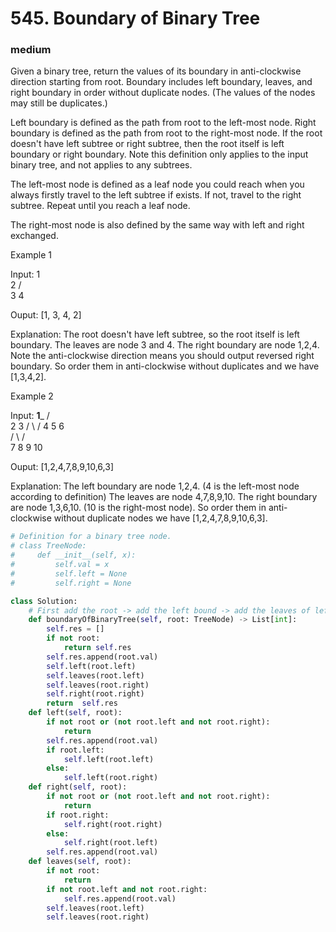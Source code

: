 # 545. Boundary of Binary Tree
### medium
Given a binary tree, return the values of its boundary in anti-clockwise direction starting from root. Boundary includes left boundary, leaves, and right boundary in order without duplicate nodes.  (The values of the nodes may still be duplicates.)

Left boundary is defined as the path from root to the left-most node. Right boundary is defined as the path from root to the right-most node. If the root doesn't have left subtree or right subtree, then the root itself is left boundary or right boundary. Note this definition only applies to the input binary tree, and not applies to any subtrees.

The left-most node is defined as a leaf node you could reach when you always firstly travel to the left subtree if exists. If not, travel to the right subtree. Repeat until you reach a leaf node.

The right-most node is also defined by the same way with left and right exchanged.

Example 1

Input:
  1
   \
    2
   / \
  3   4

Ouput:
[1, 3, 4, 2]

Explanation:
The root doesn't have left subtree, so the root itself is left boundary.
The leaves are node 3 and 4.
The right boundary are node 1,2,4. Note the anti-clockwise direction means you should output reversed right boundary.
So order them in anti-clockwise without duplicates and we have [1,3,4,2].
 

Example 2

Input:
    ____1_____
   /          \
  2            3
 / \          / 
4   5        6   
   / \      / \
  7   8    9  10  
       
Ouput:
[1,2,4,7,8,9,10,6,3]

Explanation:
The left boundary are node 1,2,4. (4 is the left-most node according to definition)
The leaves are node 4,7,8,9,10.
The right boundary are node 1,3,6,10. (10 is the right-most node).
So order them in anti-clockwise without duplicate nodes we have [1,2,4,7,8,9,10,6,3].


```python
# Definition for a binary tree node.
# class TreeNode:
#     def __init__(self, x):
#         self.val = x
#         self.left = None
#         self.right = None

class Solution:
    # First add the root -> add the left bound -> add the leaves of left subtree -> add the leaves of right subtree -> add the right bound reversely(postorder)
    def boundaryOfBinaryTree(self, root: TreeNode) -> List[int]:
        self.res = []
        if not root:
            return self.res
        self.res.append(root.val)
        self.left(root.left)
        self.leaves(root.left)
        self.leaves(root.right)
        self.right(root.right)
        return  self.res
    def left(self, root):
        if not root or (not root.left and not root.right):
            return
        self.res.append(root.val)
        if root.left:
            self.left(root.left)
        else:
            self.left(root.right)
    def right(self, root):
        if not root or (not root.left and not root.right):
            return
        if root.right:
            self.right(root.right)
        else:
            self.right(root.left)
        self.res.append(root.val)
    def leaves(self, root):
        if not root:
            return
        if not root.left and not root.right:
            self.res.append(root.val)
        self.leaves(root.left)
        self.leaves(root.right)
        
```